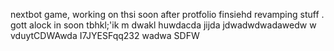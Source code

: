 nextbot game, working on thsi soon after protfolio finsiehd revamping stuff
.
gott alock in soon tbhkl;'ik
m
dwakl
huwdacda
jijda
jdwadwdwadawedw
w
vduytCDWAwda
I7JYESFqq232
wadwa
SDFW
